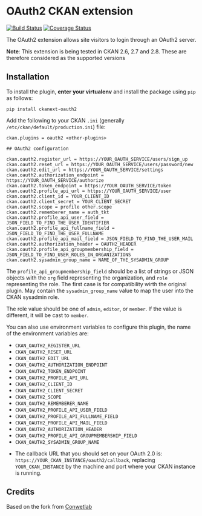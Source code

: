 OAuth2 CKAN extension
=====================

[![Build Status](https://travis-ci.org/conwetlab/ckanext-oauth2.svg?branch=master)](https://travis-ci.org/conwetlab/ckanext-oauth2)
[![Coverage Status](https://coveralls.io/repos/github/conwetlab/ckanext-oauth2/badge.svg?branch=master)](https://coveralls.io/github/conwetlab/ckanext-oauth2?branch=master)

The OAuth2 extension allows site visitors to login through an OAuth2 server.

**Note**: This extension is being tested in CKAN 2.6, 2.7 and 2.8. These are therefore considered as the supported versions


## Installation

To install the plugin, **enter your virtualenv** and install the package using `pip` as follows:

```
pip install ckanext-oauth2
```

Add the following to your CKAN `.ini` (generally `/etc/ckan/default/production.ini`) file:

```
ckan.plugins = oauth2 <other-plugins>

## OAuth2 configuration

ckan.oauth2.register_url = https://YOUR_OAUTH_SERVICE/users/sign_up
ckan.oauth2.reset_url = https://YOUR_OAUTH_SERVICE/users/password/new
ckan.oauth2.edit_url = https://YOUR_OAUTH_SERVICE/settings
ckan.oauth2.authorization_endpoint = https://YOUR_OAUTH_SERVICE/authorize
ckan.oauth2.token_endpoint = https://YOUR_OAUTH_SERVICE/token
ckan.oauth2.profile_api_url = https://YOUR_OAUTH_SERVICE/user
ckan.oauth2.client_id = YOUR_CLIENT_ID
ckan.oauth2.client_secret = YOUR_CLIENT_SECRET
ckan.oauth2.scope = profile other.scope
ckan.oauth2.rememberer_name = auth_tkt
ckan.oauth2.profile_api_user_field = JSON_FIELD_TO_FIND_THE_USER_IDENTIFIER
ckan.oauth2.profile_api_fullname_field = JSON_FIELD_TO_FIND_THE_USER_FULLNAME
ckan.oauth2.profile_api_mail_field = JSON_FIELD_TO_FIND_THE_USER_MAIL
ckan.oauth2.authorization_header = OAUTH2_HEADER
ckan.oauth2.profile_api_groupmembership_field = JSON_FIELD_TO_FIND_USER_ROLES_IN_ORGANIZATIONS
ckan.oauth2.sysadmin_group_name = NAME_OF_THE_SYSADMIN_GROUP
```

The ``profile_api_groupmembership_field`` should be a list of strings or JSON objects with the ``org`` field representing the organization, and ``role`` representing the role. The first case is for compatibility wirth the original plugin. May contain the ``sysadmin_group_name`` value to map the user into the CKAN sysadmin role.

The role value should be one of ``admin``, ``editor``, or ``member``. If the value is different, it will be cast to ``member``.

You can also use environment variables to configure this plugin, the name of the environment variables are:

- `CKAN_OAUTH2_REGISTER_URL`
- `CKAN_OAUTH2_RESET_URL`
- `CKAN_OAUTH2_EDIT_URL`
- `CKAN_OAUTH2_AUTHORIZATION_ENDPOINT`
- `CKAN_OAUTH2_TOKEN_ENDPOINT`
- `CKAN_OAUTH2_PROFILE_API_URL`
- `CKAN_OAUTH2_CLIENT_ID`
- `CKAN_OAUTH2_CLIENT_SECRET`
- `CKAN_OAUTH2_SCOPE`
- `CKAN_OAUTH2_REMEMBERER_NAME`
- `CKAN_OAUTH2_PROFILE_API_USER_FIELD`
- `CKAN_OAUTH2_PROFILE_API_FULLNAME_FIELD`
- `CKAN_OAUTH2_PROFILE_API_MAIL_FIELD`
- `CKAN_OAUTH2_AUTHORIZATION_HEADER`
- `CKAN_OAUTH2_PROFILE_API_GROUPMEMBERSHIP_FIELD`
- `CKAN_OAUTH2_SYSADMIN_GROUP_NAME`
        

* The callback URL that you should set on your OAuth 2.0 is: `https://YOUR_CKAN_INSTANCE/oauth2/callback`, replacing `YOUR_CKAN_INSTANCE` by the machine and port where your CKAN instance is running.

## Credits

Based on the fork from [Conwetlab](https://github.com/conwetlab/ckanext-oauth2)
